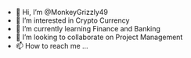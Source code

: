 - 👋 Hi, I’m @MonkeyGrizzly49
- 👀 I’m interested in Crypto Currency
- 🌱 I’m currently learning Finance and Banking
- 💞️ I’m looking to collaborate on Project Management
- 📫 How to reach me ...

<!---
MonkeyGrizzly49/MonkeyGrizzly49 is a ✨ special ✨ repository because its `README.md` (this file) appears on your GitHub profile.
You can click the Preview link to take a look at your changes.
--->
